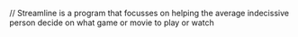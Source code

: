 // Streamline is a program that focusses on helping the average indecissive person decide on what game or movie to play or watch
